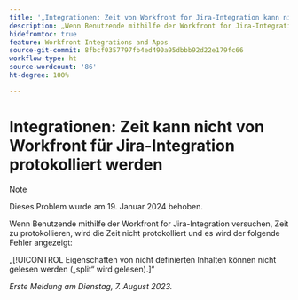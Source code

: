 ```yaml
---
title: '„Integrationen: Zeit von Workfront for Jira-Integration kann nicht protokolliert werden“'
description: „Wenn Benutzende mithilfe der Workfront for Jira-Integration versuchen, sich von Jira aus bei Workfront anzumelden, wird die Seite nicht geladen und es wird ein Fehler angezeigt.“
hidefromtoc: true
feature: Workfront Integrations and Apps
source-git-commit: 8fbcf0357797fb4ed490a95dbbb92d22e179fc66
workflow-type: ht
source-wordcount: '86'
ht-degree: 100%

---
```



# Integrationen: Zeit kann nicht von Workfront für Jira-Integration protokolliert werden

>[!NOTE]
>
>Dieses Problem wurde am 19. Januar 2024 behoben.

Wenn Benutzende mithilfe der Workfront for Jira-Integration versuchen, Zeit zu protokollieren, wird die Zeit nicht protokolliert und es wird der folgende Fehler angezeigt:

„[!UICONTROL Eigenschaften von nicht definierten Inhalten können nicht gelesen werden („split“ wird gelesen).]“

_Erste Meldung am Dienstag, 7. August 2023._
